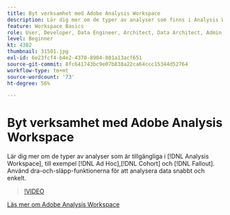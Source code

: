 ```yaml
---
title: Byt verksamhet med Adobe Analysis Workspace
description: Lär dig mer om de typer av analyser som finns i Analysis Workspace, som Ad Hoc, Cohort och Fallout. Använd dra-och-släpp-funktionerna för att analysera data snabbt och enkelt.
feature: Workspace Basics
role: User, Developer, Data Engineer, Architect, Data Architect, Admin, Leader
level: Beginner
kt: 4382
thumbnail: 31501.jpg
exl-id: 6e23fcf4-b4e2-4370-8904-801a13acf651
source-git-commit: 8fc641743bc9e07b838a22ca64ccc15344d52764
workflow-type: tm+mt
source-wordcount: '73'
ht-degree: 56%

---
```


# Byt verksamhet med Adobe Analysis Workspace

Lär dig mer om de typer av analyser som är tillgängliga i [!DNL Analysis Workspace], till exempel [!DNL Ad Hoc],[!DNL Cohort] och [!DNL Fallout]. Använd dra-och-släpp-funktionerna för att analysera data snabbt och enkelt.

>[!VIDEO](https://video.tv.adobe.com/v/31501/?quality=12&learn=on)

[Läs mer om Adobe Analysis Workspace](https://business.adobe.com/se/products/analytics/ad-hoc-analysis.html?sdid=T32PLYTV&mv=search)

